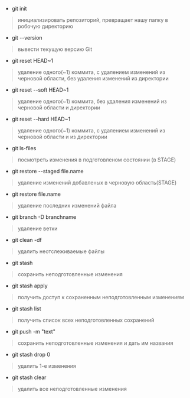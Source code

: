- git init
> инициализировать репозиторий, превращает нашу папку в робочую директорию
- git --version
> вывести текущую версию Git
- git reset HEAD~1 
> удаление одного(~1) коммита, с удалением изменений из черновой области, без удаления изменений из директории
- git reset --soft HEAD~1
> удаление одного(~1) коммита, без удаления изменений из черновой области и директории
- git reset --hard HEAD~1
> удаление одного(~1) коммита, с удалением изменений из черновой области и из директории
- git ls-files
> посмотреть изменения в подготовленом состоянии (в STAGE)
- git restore --staged file.name
> удаление изменений добавленых в черновую область(STAGE)
- git restore file.name
> удаление последних изменений файла
- git branch -D branchname
> удаление ветки
- git clean -df
> удалить неотслеживаемые файлы
- git stash
> сохранить неподготовленные изменения
- git stash apply
> получить доступ к сохраненным неподготовленным изменениям 
- git stash list
> получить список всех неподготовленных сохранений
- git push -m "text"
> сохранить неподготовленные изменения и дать им названия
- git stash drop 0
> удалить 1-е изменения
- git stash clear
> удалить все неподготовленные изменения
